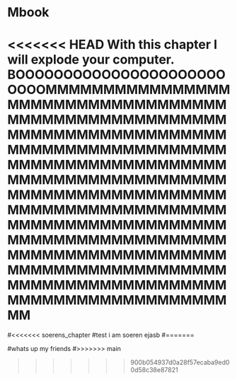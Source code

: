 # Mbook

<<<<<<< HEAD
With this chapter I will explode your computer. BOOOOOOOOOOOOOOOOOOOOOOOOOOMMMMMMMMMMMMMMMMMMMMMMMMMMMMMMMMMMMMMMMMMMMMMMMMMMMMMMMMMMMMMMMMMMMMMMMMMMMMMMMMMMMMMMMMMMMMMMMMMMMMMMMMMMMMMMMMMMMMMMMMMMMMMMMMMMMMMMMMMMMMMMMMMMMMMMMMMMMMMMMMMMMMMMMMMMMMMMMMMMMMMMMMMMMMMMMMMMMMMMMMMMMMMMMMMMMMMMMMMMMMMMMMMMMMMMMMMMMMMMMMMMMMMMMMMMMMMMMMMMMMMMMMMMMMMMMMMMMMMMMMMMMM
=======
#<<<<<<< soerens_chapter
#test i am soeren ejasb
#=======


#whats up my friends
#>>>>>>> main
>>>>>>> 900b054937d0a28f57ecaba9ed00d58c38e87821
